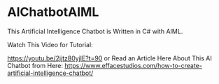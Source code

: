 # AIChatbotAIML
This Artificial Intelligence Chatbot is Written in C# with AIML.
 
Watch This Video for Tutorial: 


https://youtu.be/2jjtz80yjlE?t=90 or Read an Article Here About This AI Chatbot from Here: https://www.effacestudios.com/how-to-create-artificial-intelligence-chatbot/
